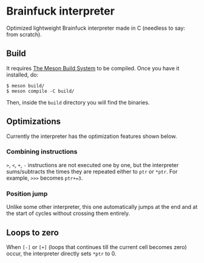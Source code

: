 # Brainfuck interpreter

Optimized lightweight Brainfuck interpreter made in C (needless to say: from scratch). 

## Build

It requires [The Meson Build System](https://github.com/mesonbuild/meson) to be compiled. Once you have it installed, do:

```
$ meson build/
$ meson compile -C build/
```

Then, inside the `build` directory you will find the binaries.

## Optimizations

Currently the interpreter has the optimization features shown below. 

### Combining instructions

`>`, `<`, `+`, `-` instructions are not executed one by one, but the interpreter sums/subtracts the times they are repeated either to `ptr` or `*ptr`.
For example, `>>>` becomes `ptr+=3`.

### Position jump

Unlike some other interpreter, this one automatically jumps at the end and at the start of cycles without crossing them entirely. 

## Loops to zero 

When `[-]` or `[+]` (loops that continues till the current cell becomes zero) occur, the interpreter directly sets `*ptr` to 0.